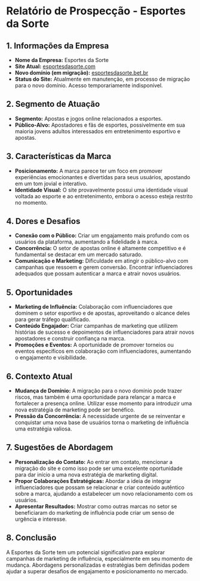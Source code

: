 # Relatório de Prospecção - Esportes da Sorte

## 1. Informações da Empresa
- **Nome da Empresa:** Esportes da Sorte
- **Site Atual:** [esportesdasorte.com](http://www.esportesdasorte.com)
- **Novo domínio (em migração):** [esportesdasorte.bet.br](https://esportesdasorte.bet.br)
- **Status do Site:** Atualmente em manutenção, em processo de migração para o novo domínio. Acesso temporariamente indisponível.

## 2. Segmento de Atuação
- **Segmento:** Apostas e jogos online relacionados a esportes.
- **Público-Alvo:** Apostadores e fãs de esportes, possivelmente em sua maioria jovens adultos interessados em entretenimento esportivo e apostas.

## 3. Características da Marca
- **Posicionamento:** A marca parece ter um foco em promover experiências emocionantes e divertidas para seus usuários, apostando em um tom jovial e interativo.
- **Identidade Visual:** O site provavelmente possui uma identidade visual voltada ao esporte e ao entretenimento, embora o acesso esteja restrito no momento.

## 4. Dores e Desafios
- **Conexão com o Público:** Criar um engajamento mais profundo com os usuários da plataforma, aumentando a fidelidade à marca.
- **Concorrência:** O setor de apostas online é altamente competitivo e é fundamental se destacar em um mercado saturado.
- **Comunicação e Marketing:** Dificuldade em atingir o público-alvo com campanhas que ressoem e gerem conversão. Encontrar influenciadores adequados que possam autenticar a marca e atrair novos usuários.

## 5. Oportunidades
- **Marketing de Influência:** Colaboração com influenciadores que dominem o setor esportivo e de apostas, aproveitando o alcance deles para gerar tráfego qualificado.
- **Conteúdo Engajador:** Criar campanhas de marketing que utilizem histórias de sucesso e depoimentos de influenciadores para atrair novos apostadores e construir confiança na marca.
- **Promoções e Eventos:** A oportunidade de promover torneios ou eventos específicos em colaboração com influenciadores, aumentando o engajamento e visibilidade.

## 6. Contexto Atual
- **Mudança de Domínio:** A migração para o novo domínio pode trazer riscos, mas também é uma oportunidade para relançar a marca e fortalecer a presença online. Utilizar esse momento para introduzir uma nova estratégia de marketing pode ser benéfico.
- **Pressão da Concorrência:** A necessidade urgente de se reinventar e conquistar uma nova base de usuários torna o marketing de influência uma estratégia valiosa.

## 7. Sugestões de Abordagem
- **Personalização do Contato:** Ao entrar em contato, mencionar a migração do site e como isso pode ser uma excelente oportunidade para dar início a uma nova estratégia de marketing digital.
- **Propor Colaborações Estratégicas:** Abordar a ideia de integrar influenciadores que possam se relacionar e criar conteúdo autêntico sobre a marca, ajudando a estabelecer um novo relacionamento com os usuários.
- **Apresentar Resultados:** Mostrar como outras marcas no setor se beneficiaram do marketing de influência pode criar um senso de urgência e interesse.

## 8. Conclusão
A Esportes da Sorte tem um potencial significativo para explorar campanhas de marketing de influência, especialmente em seu momento de mudança. Abordagens personalizadas e estratégias bem definidas podem ajudar a superar desafios de engajamento e posicionamento no mercado.